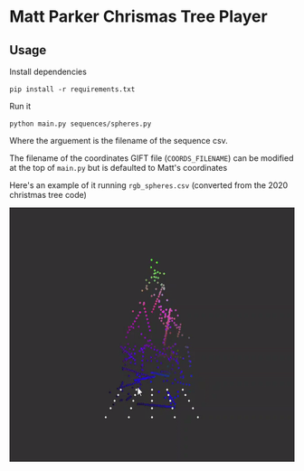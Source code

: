 # Matt Parker Chrismas Tree Player

## Usage

Install dependencies
```
pip install -r requirements.txt
```
Run it
```
python main.py sequences/spheres.py
```
Where the arguement is the filename of the sequence csv.

The filename of the coordinates GIFT file (`COORDS_FILENAME`) can be modified at the top of `main.py` but is defaulted to Matt's coordinates

Here's an example of it running `rgb_spheres.csv` (converted from the 2020 christmas tree code)

<img src="/ExampleFootage.gif" width="600" height="450">
